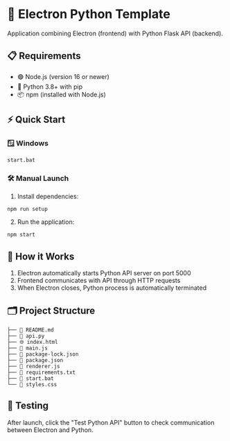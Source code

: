 # 🚀 Electron Python Template

Application combining Electron (frontend) with Python Flask API (backend).

## 📋 Requirements

- 🟢 Node.js (version 16 or newer)
- 🐍 Python 3.8+ with pip
- 📦 npm (installed with Node.js)

## ⚡ Quick Start

### 🪟 Windows
```bash
start.bat
```

### 🛠️ Manual Launch
1. Install dependencies:
```bash
npm run setup
```

2. Run the application:
```bash
npm start
```

## 🧩 How it Works

1. Electron automatically starts Python API server on port 5000
2. Frontend communicates with API through HTTP requests
3. When Electron closes, Python process is automatically terminated

## 🗂️ Project Structure

```
├── 📖 README.md
├── 🐍 api.py
├── 🌐 index.html
├── 📄 main.js
├── 📄 package-lock.json
├── 📄 package.json
├── 📄 renderer.js
├── 📄 requirements.txt
├── 🐚 start.bat
└── 🎨 styles.css
```

## 🧪 Testing

After launch, click the "Test Python API" button to check communication between Electron and Python.
